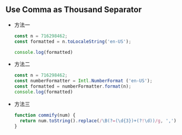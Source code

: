 ## Use Comma as Thousand Separator
- 方法一
  ```js
  const n = 716298462;
  const formatted = n.toLocaleString('en-US');

  console.log(formatted)
  ```

- 方法二
  ```js
  const n = 716298462;
  const numberFormatter = Intl.NumberFormat ('en-US');
  const formatted = numberFormatter.format(n);
  console.log(formatted)
  ```

- 方法三
  ```js
  function commify(num) {
    return num.toString().replace(/\B(?=(\d{3})+(?!\d))/g, ',')
  }
  ```
